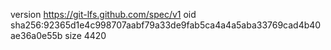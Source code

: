 version https://git-lfs.github.com/spec/v1
oid sha256:92365d1e4c998707aabf79a33de9fab5ca4a4a5aba33769cad4b40ae36a0e55b
size 4420

